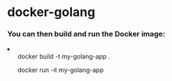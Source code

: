 # docker-golang

<h3>You can then build and run the Docker image:</h3>
<li>
    <ul>docker build -t my-golang-app .</ul>
    <ul>docker run -it my-golang-app</ul>
</li>
